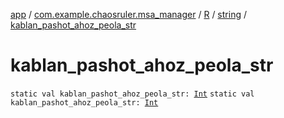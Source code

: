 [app](../../../index.md) / [com.example.chaosruler.msa_manager](../../index.md) / [R](../index.md) / [string](index.md) / [kablan_pashot_ahoz_peola_str](.)

# kablan_pashot_ahoz_peola_str

`static val kablan_pashot_ahoz_peola_str: `[`Int`](https://kotlinlang.org/api/latest/jvm/stdlib/kotlin/-int/index.html)
`static val kablan_pashot_ahoz_peola_str: `[`Int`](https://kotlinlang.org/api/latest/jvm/stdlib/kotlin/-int/index.html)